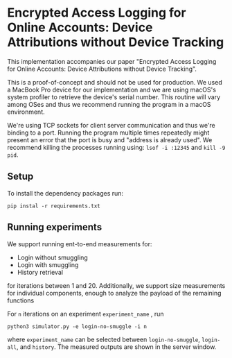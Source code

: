 # Encrypted Access Logging for Online Accounts: Device Attributions without Device Tracking

This implementation accompanies our paper "Encrypted Access Logging for Online Accounts: Device Attributions without Device Tracking".

This is a proof-of-concept and should not be used for production. We used a MacBook Pro device for our implementation and we are using macOS's system profiler to 
retrieve the device's serial number. This routine will vary among OSes and thus we recommend running the program in a macOS environment.  

We're using TCP sockets for client server communication and thus we're binding to a port. Running the program multiple times repeatedly might present an error that 
the port is busy and "address is already used". We recommend killing the processes running using: `lsof -i :12345` and `kill -9 pid`.

## Setup
To install the dependency packages run:
```
pip instal -r requirements.txt
```

## Running experiments
We support running ent-to-end measurements for:
- Login without smuggling 
- Login with smuggling
- History retrieval

for iterations between 1 and 20. Additionally, we support size measurements for individual components, enough to analyze the payload of the remaining functions


For `n` iterations on an experiment `experiment_name` , run 
```
python3 simulator.py -e login-no-smuggle -i n
```
where `experiment_name` can be selected between `login-no-smuggle`, `login-all`, and `history`.
The measured outputs are shown in the server window.